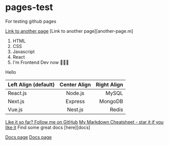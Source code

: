 # pages-test
For testing github pages

[Link to another page](another-page.md)
[Link to another page][another-page.m]


1. HTML
2. CSS
3. Javascript
4. React
7. I'm Frontend Dev now 👨🏼‍🎨

Hello

| Left Align (default) | Center Align | Right Align |
| :------------------- | :----------: | ----------: |
| React.js             | Node.js      | MySQL       |
| Next.js              | Express      | MongoDB     |
| Vue.js               | Nest.js      | Redis       |

[Like it so far? Follow me on GitHub](https://github.com/im-luka)
[My Markdown Cheatsheet - star it if you like it](markdown-cheatsheet)
Find some great docs [here][docs]


[Docs page](docs/docs-main.md)
[Docs page](docs/docs-main)
